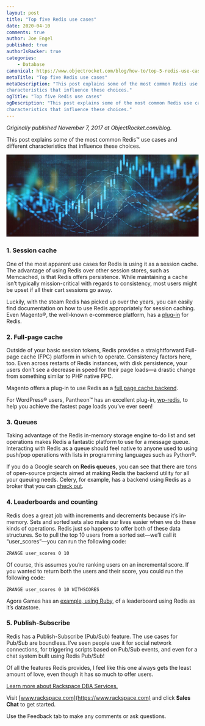 ```yaml
---
layout: post
title: "Top five Redis use cases"
date: 2020-04-10
comments: true
author: Joe Engel
published: true
authorIsRacker: true
categories:
    - Database
canonical: https://www.objectrocket.com/blog/how-to/top-5-redis-use-cases/
metaTitle: "Top five Redis use cases"
metaDescription: "This post explains some of the most common Redis use cases and different
characteristics that influence these choices."
ogTitle: "Top five Redis use cases"
ogDescription: "This post explains some of the most common Redis use cases and different
characteristics that influence these choices."
---
```


*Originally published November 7, 2017 at ObjectRocket.com/blog.*

This post explains some of the most common Redis&trade; use cases and different
characteristics that influence these choices.

<!--more-->

![](Picture1.png)

### 1. Session cache

One of the most apparent use cases for Redis is using it as a session cache. The
advantage of using Redis over other session stores, such as Memcached, is that
Redis offers persistence. While maintaining a cache isn’t typically
mission-critical with regards to consistency, most users might be upset if all
their cart sessions go away.

Luckily, with the steam Redis has picked up over the years, you can easily find
documentation on how to use Redis appropriately for session caching. Even
Magento&reg;, the well-known e-commerce platform, has a
[plug-in](https://github.com/colinmollenhour/Cm_RedisSession) for Redis.

### 2. Full-page cache

Outside of your basic session tokens, Redis provides a straightforward
Full-page cache (FPC) platform in which to operate. Consistency factors
here, too. Even across restarts of Redis instances, with disk persistence,
your users don’t see a decrease in speed for their page loads&mdash;a drastic
change from something similar to PHP native FPC.

Magento offers a plug-in to use Redis as a
[full page cache backend](https://github.com/colinmollenhour/Cm_Cache_Backend_Redis).

For WordPress&reg; users, Pantheon&trade; has an excellent plug-in,
[wp-redis](https://wordpress.org/plugins/wp-redis/), to help you achieve the
fastest page loads you’ve ever seen!

### 3. Queues

Taking advantage of the Redis in-memory storage engine to-do list and set operations
makes Redis a fantastic platform to use for a message queue. Interacting with
Redis as a queue should feel native to anyone used to using push/pop operations
with lists in programming languages such as Python&reg;.

If you do a Google search on **Redis queues**, you can see that there are
tons of open-source projects aimed at making Redis the backend utility for all
your queuing needs. Celery, for example, has a backend using Redis as a broker
that you can [check out](https://celery.readthedocs.io/en/latest/getting-started/brokers/redis.html).

### 4. Leaderboards and counting

Redis does a great job with increments and decrements because it’s in-memory. Sets
and sorted sets also make our lives easier when we do these kinds of operations.
Redis just so happens to offer both of these data structures. So to pull the top 10
users from a sorted set&mdash;we’ll call it “user_scores”&mdash;you can run the following code:

    ZRANGE user_scores 0 10

Of course, this assumes you’re ranking users on an incremental score. If you
wanted to return both the users and their score, you could run the following
code:

    ZRANGE user_scores 0 10 WITHSCORES

Agora Games has an [example, using Ruby](https://github.com/agoragames/leaderboard),
of a leaderboard using Redis as it’s datastore.

### 5. Publish-Subscribe

Redis has a Publish-Subscribe (Pub/Sub) feature. The use cases for Pub/Sub are boundless. I’ve seen
people use it for social network connections, for triggering scripts based on
Pub/Sub events, and even for a chat system built using Redis Pub/Sub!

Of all the features Redis provides, I feel like this one always gets the least
amount of love, even though it has so much to offer users.

<a class="cta red" id="cta" href="https://www.rackspace.com/data/dba-services">Learn more about Rackspace DBA Services.</a>

Visit [www.rackspace.com](https://www.rackspace.com) and click **Sales Chat**
to get started.

Use the Feedback tab to make any comments or ask questions.
